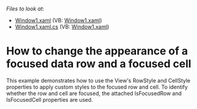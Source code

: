 <!-- default file list -->
*Files to look at*:

* [Window1.xaml](./CS/DXGrid_ChangeRowAppearance/Window1.xaml) (VB: [Window1.xaml](./VB/DXGrid_ChangeRowAppearance/Window1.xaml))
* [Window1.xaml.cs](./CS/DXGrid_ChangeRowAppearance/Window1.xaml.cs) (VB: [Window1.xaml](./VB/DXGrid_ChangeRowAppearance/Window1.xaml))
<!-- default file list end -->
# How to change the appearance of a focused data row and a focused cell


<p>This example demonstrates how to use the View's RowStyle and CellStyle properties to apply custom styles to the focused row and cell. To identify whether the row and cell are focused, the attached IsFocusedRow and IsFocusedCell properties are used.</p>

<br/>


